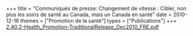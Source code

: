 +++
title = "Communiqués de presse: Changement de vitesse : Cibler, non plus les soins de santé au Canada, mais un Canada en santé"
date = 2010-12-16
themes = ["Promotion de la santé"]
types = ["Publications"]
+++
[2.40.2-Health_Promotion-TraditionalRelease_Dec2010_FRE.pdf](/files/2.40.2-Health_Promotion-TraditionalRelease_Dec2010_FRE.pdf)
